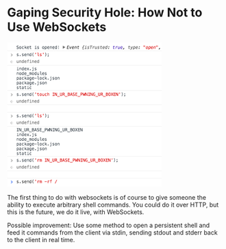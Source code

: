 Gaping Security Hole: How Not to Use WebSockets
===============================================

![Tee hee](./docs/lol.png)

The first thing to do with websockets is of course to give someone the ability to execute arbitrary shell commands.  You could do it over HTTP, but this is the future, we do it live, with WebSockets.

Possible improvement: Use some method to open a persistent shell and feed it commands from the client via stdin, sending stdout and stderr back to the client in real time.
